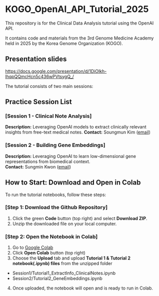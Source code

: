 # KOGO_OpenAI_API_Tutorial_2025

This repository is for the Clinical Data Analysis tutorial using the OpenAI API.

It contains code and materials from the 3rd Genome Medicine Academy held in 2025 by the Korea Genome Organization (KOGO).

## Presentation slides
https://docs.google.com/presentation/d/1DiOlkh-lhqpQQmcHcn5c436wPVtsygQ_/

The tutorial consists of two main sessions:

## Practice Session List
### [Session 1 - Clinical Note Analysis]
**Description:** Leveraging OpenAI models to extract clinically relevant insights from free-text medical notes.
**Contact:** Soungmun Kim ([email](mailto:soungmun@snu.ac.kr))

### [Session 2 - Building Gene Embeddings]
**Description:** Leveraging OpenAI to learn low-dimensional gene representations from biomedical context.  
**Contact:** Sungmin Kwon ([email](mailto:sungminkwon@snu.ac.kr))

## How to Start: Download and Open in Colab
To run the tutorial notebooks, follow these steps:
### [Step 1: Download the Github Repository]
1. Click the green **Code** button (top right) and select **Download ZIP**.
2. Unzip the downloaded file on your local computer.

### [Step 2: Open the Notebook in Colab]
1. Go to [Google Colab](https://colab.google/)
2. Click **Open Colab** button (top right)
3. Choose the **Upload** tab and upload **Tutorial 1 & Tutorial 2 notebook(.ipynb) files** from the unzipped folder
- Session1/Tutorial1_ExtractInfo_ClinicalNotes.ipynb
- Session2/Tutorial2_GeneEmbeddings.ipynb
4. Once uploaded, the notebook will open and is ready to run in Colab.
